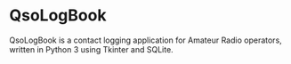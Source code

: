 # QsoLogBook
QsoLogBook is a contact logging application for Amateur Radio operators, written in Python 3 using Tkinter and SQLite. 
